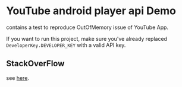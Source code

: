 # YouTube android player api Demo

contains a test to reproduce OutOfMemory issue of YouTube App.

If you want to run this project, make sure you've already replaced `DeveloperKey.DEVELOPER_KEY` with a valid API key.

## StackOverFlow
see [here](http://stackoverflow.com/questions/39099156/outofmemoryerror-occurs-using-youtube-android-player-api-1-2-2).
